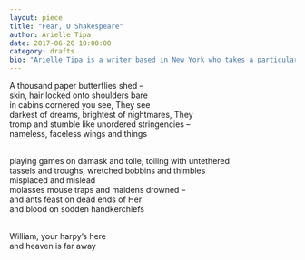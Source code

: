 ```yaml
---
layout: piece
title: "Fear, O Shakespeare"
author: Arielle Tipa
date: 2017-06-20 10:00:00
category: drafts
bio: "Arielle Tipa is a writer based in New York who takes a particular liking to poetry and tales of the fantastic. Her work has appeared in Dodging The Rain and Venus Magazine, and is forthcoming in Corvus Review and FIVE:2:ONE Magazine."
---
```


A thousand paper butterflies shed –<br>
skin, hair locked onto shoulders bare<br>
in cabins cornered you see, They see<br>
darkest of dreams, brightest of nightmares, They<br>
tromp and stumble like unordered stringencies –<br>
nameless, faceless wings and things<br><br>

playing games on damask and toile, toiling with untethered<br>
tassels and troughs, wretched bobbins and thimbles <br>
misplaced and mislead<br>
molasses mouse traps and maidens drowned –<br>
and ants feast on dead ends of Her<br>
and blood on sodden handkerchiefs<br><br>

William, your harpy’s here<br>
and heaven is far away
